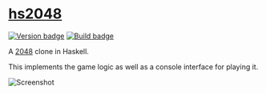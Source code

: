 # [hs2048][]

[![Version badge][]][version]
[![Build badge]][build]

A [2048][] clone in Haskell.

This implements the game logic as well as a console interface for playing it.

![Screenshot][]

[hs2048]: https://github.com/tfausak/hs2048
[Version badge]: https://img.shields.io/hackage/v/hs2048.svg?label=version
[version]: https://hackage.haskell.org/package/hs2048
[Build badge]: https://travis-ci.org/tfausak/hs2048.svg?branch=master
[build]: https://travis-ci.org/tfausak/hs2048
[2048]: https://github.com/gabrielecirulli/2048
[Screenshot]: http://i.imgur.com/utw0O1h.png
